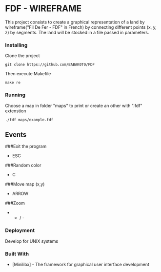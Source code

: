 # FDF - WIREFRAME

This project consists to create a graphical representation of a land by wireframe("Fil De Fer - FDF" in French) by connecting different points (x, y, z) by segments.
The land will be stocked in a file passed in parameters.

### Installing

Clone the project

```
git clone https://github.com/BABAK0T0/FDF
```

Then execute Makefile

```
make re
```

### Running

Choose a map in folder "maps" to print or create an other with ".fdf" extenstion

```
./fdf maps/example.fdf
```

## Events

###Exit the program
* ESC

###Random color
* C

###Move map (x,y)
* ARROW

###Zoom
* + / -

### Deployment

Develop for UNIX systems

### Built With

* [Minilibx] - The framework for graphical user interface development

